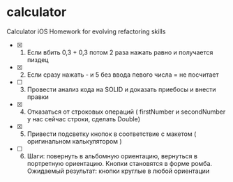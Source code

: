 # calculator
Calculator iOS
Homework for evolving refactoring skills

- [x] 1. Если вбить 0,3 + 0,3  потом 2 раза нажать равно и получается пиздец
- [x] 2. Если сразу нажать - и 5 без ввода певого числа = не посчитает
- [ ] 3. Провести анализ кода на SOLID и доказать приебосы и внести правки
- [x] 4. Отказаться от строковых операций ( firstNumber и secondNumber у нас сейчас строки, сделать Double)
- [x] 5. Привести подсветку кнопок в соответствие с макетом ( оригинальном калькулятором )
- [ ] 6. Шаги: повернуть в альбомную ориентацию, вернуться в портретную ориентацию. Кнопки становятся в форме ромба. Ожидаемый результат: кнопки круглые в любой ориентации

